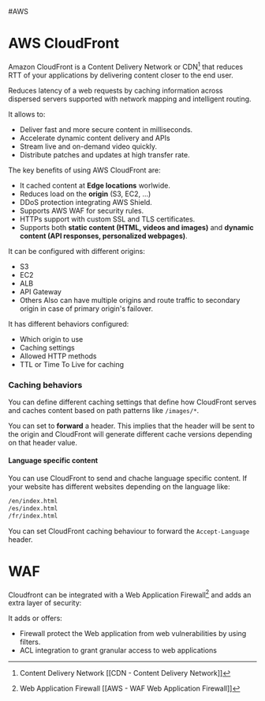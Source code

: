 
#AWS 

# AWS CloudFront

Amazon CloudFront is a Content Delivery Network or CDN[^1] that reduces RTT of your applications by delivering content closer to the end user. 

Reduces latency of a web requests by caching information across dispersed servers supported with network mapping and intelligent routing. 

It allows to: 

* Deliver fast and more secure content in milliseconds. 
* Accelerate dynamic content delivery and APIs
* Stream live and on-demand video quickly. 
* Distribute patches and updates at high transfer rate. 

The key benefits of using AWS CloudFront are: 
* It cached content at **Edge locations** worlwide.
* Reduces load on the **origin** (S3, EC2, ...)
* DDoS protection integrating AWS Shield.
* Supports AWS WAF for security rules.
* HTTPs support with custom SSL and TLS certificates. 
* Supports both **static content (HTML, videos and images)** and **dynamic content (API responses, personalized webpages)**. 

It can be configured with different origins: 
* S3
* EC2
* ALB
* API Gateway
* Others
Also can have multiple origins and route traffic to secondary origin in case of primary origin's failover. 

It has different behaviors configured: 
* Which origin to use
* Caching settings
* Allowed HTTP methods
* TTL or Time To Live for caching


### Caching behaviors

You can define different caching settings that define how CloudFront serves and caches content based on path patterns like `/images/*`. 

You can set to **forward** a header. This implies that the header will be sent to the origin and CloudFront will generate different cache versions depending on that header value. 

#### Language specific content

You can use CloudFront to send and chache language specific content.
If your website has different websites depending on the language like: 
```txt
/en/index.html
/es/index.html
/fr/index.html
```

You can set CloudFront caching behaviour to forward the `Accept-Language` header.


# WAF

Cloudfront can be integrated with a Web Application Firewall[^2] and adds an extra layer of security: 

It adds or offers: 
* Firewall protect the Web application from web vulnerabilities by using filters. 
* ACL integration to grant granular access to web applications



[^1]: Content Delivery Network [[CDN - Content Delivery Network]]
[^2]: Web Application Firewall [[AWS - WAF Web Application Firewall]]